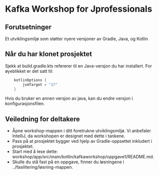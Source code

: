 # Kafka Workshop for Jprofessionals

## Forutsetninger
Et utviklingsmiljø som støtter nyere versjoner av Gradle, Java, og Kotlin

## Når du har klonet prosjektet
Sjekk at build.gradle.kts refererer til en Java-versjon du har installert. For øyeblikket er det satt til:
```kotlin
    kotlinOptions {
        jvmTarget = "17"
    }
```
Hvis du bruker en annen versjon av java, kan du endre versjon i konfigurasjonsfilen.

## Veiledning for deltakere
- Åpne workshop-mappen i ditt foretrukne utviklingsmiljø. Vi anbefaler IntelliJ, da workshopen er designet med dette i tankene.
- Pass på at prosjektet bygger ved hjelp av Gradle-oppsettet inkludert i prosjektet.
- Start med å lese dette: workshop/app/src/main/kotlin/kafkaworkshop/oppgave1/README.md.
- Skulle du stå fast på en oppgave, finner du løsningene i ../fasilitering/løsning-mappen.
